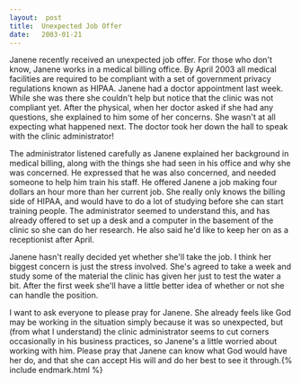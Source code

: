 ```yaml
---
layout:  post
title:  Unexpected Job Offer
date:   2003-01-21
---
```


Janene recently received an unexpected job offer. For those who don't know, Janene works in a medical billing office. By April 2003 all medical facilities are required to be compliant with a set of government privacy regulations known as HIPAA. Janene had a doctor appointment last week. While she was there she couldn't help but notice that the clinic was not compliant yet. After the physical, when her doctor asked if she had any questions, she explained to him some of her concerns. She wasn't at all expecting what happened next. The doctor took her down the hall to speak with the clinic administrator!

The administrator listened carefully as Janene explained her background in medical billing, along with the things she had seen in his office and why she was concerned. He expressed that he was also concerned, and needed someone to help him train his staff. He offered Janene a job making four dollars an hour more than her current job. She really only knows the billing side of HIPAA, and would have to do a lot of studying before she can start training people. The administrator seemed to understand this, and has already offered to set up a desk and a computer in the basement of the clinic so she can do her research. He also said he'd like to keep her on as a receptionist after April.

Janene hasn't really decided yet whether she'll take the job. I think her biggest concern is just the stress involved. She's agreed to take a week and study some of the material the clinic has given her just to test the water a bit. After the first week she'll have a little better idea of whether or not she can handle the position.

I want to ask everyone to please pray for Janene. She already feels like God may be working in the situation simply because it was so unexpected, but (from what I understand) the clinic administrator seems to cut corners occasionally in his business practices, so Janene's a little worried about working with him. Please pray that Janene can know what God would have her do, and that she can accept His will and do her best to see it through.{% include endmark.html %}
